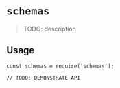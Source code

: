 # `schemas`

> TODO: description

## Usage

```
const schemas = require('schemas');

// TODO: DEMONSTRATE API
```
